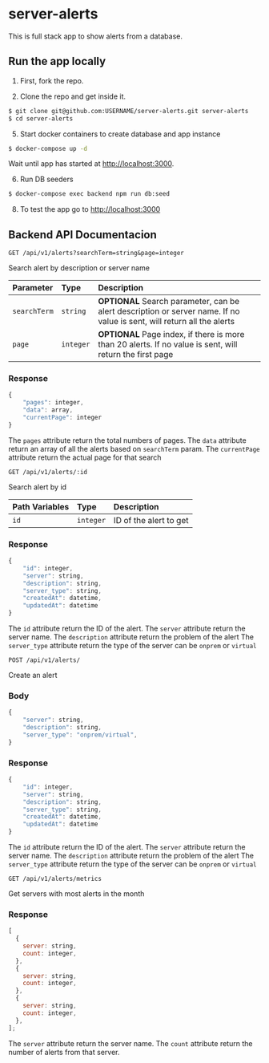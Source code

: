 # server-alerts

This is full stack app to show alerts from a database.

## Run the app locally

1. First, fork the repo.

2. Clone the repo and get inside it.

```bash
$ git clone git@github.com:USERNAME/server-alerts.git server-alerts
$ cd server-alerts
```

5. Start docker containers to create database and app instance

```bash
$ docker-compose up -d
```

Wait until app has started at [http://localhost:3000](http://localhost:3000).

6. Run DB seeders

```bash
$ docker-compose exec backend npm run db:seed
```

8. To test the app go to [http://localhost:3000](http://localhost:3000)

## Backend API Documentacion

```http
GET /api/v1/alerts?searchTerm=string&page=integer
```

Search alert by description or server name

| Parameter    | Type      | Description                                                                                                             |
| :----------- | :-------- | :---------------------------------------------------------------------------------------------------------------------- |
| `searchTerm` | `string`  | **OPTIONAL** Search parameter, can be alert description or server name. If no value is sent, will return all the alerts |
| `page`       | `integer` | **OPTIONAL** Page index, if there is more than 20 alerts. If no value is sent, will return the first page               |

### Response

```javascript
{
    "pages": integer,
    "data": array,
    "currentPage": integer
}
```

The `pages` attribute return the total numbers of pages.
The `data` attribute return an array of all the alerts based on `searchTerm` param.
The `currentPage` attribute return the actual page for that search

```http
GET /api/v1/alerts/:id
```

Search alert by id

| Path Variables | Type      | Description            |
| :------------- | :-------- | :--------------------- |
| `id`           | `integer` | ID of the alert to get |

### Response

```javascript
{
    "id": integer,
    "server": string,
    "description": string,
    "server_type": string,
    "createdAt": datetime,
    "updatedAt": datetime
}
```

The `id` attribute return the ID of the alert.
The `server` attribute return the server name.
The `description` attribute return the problem of the alert
The `server_type` attribute return the type of the server can be `onprem` or `virtual`

```http
POST /api/v1/alerts/
```

Create an alert

### Body

```javascript
{
    "server": string,
    "description": string,
    "server_type": "onprem/virtual",
}
```

### Response

```javascript
{
    "id": integer,
    "server": string,
    "description": string,
    "server_type": string,
    "createdAt": datetime,
    "updatedAt": datetime
}
```

The `id` attribute return the ID of the alert.
The `server` attribute return the server name.
The `description` attribute return the problem of the alert
The `server_type` attribute return the type of the server can be `onprem` or `virtual`

```http
GET /api/v1/alerts/metrics
```

Get servers with most alerts in the month

### Response

```javascript
[
  {
    server: string,
    count: integer,
  },
  {
    server: string,
    count: integer,
  },
  {
    server: string,
    count: integer,
  },
];
```

The `server` attribute return the server name.
The `count` attribute return the number of alerts from that server.
